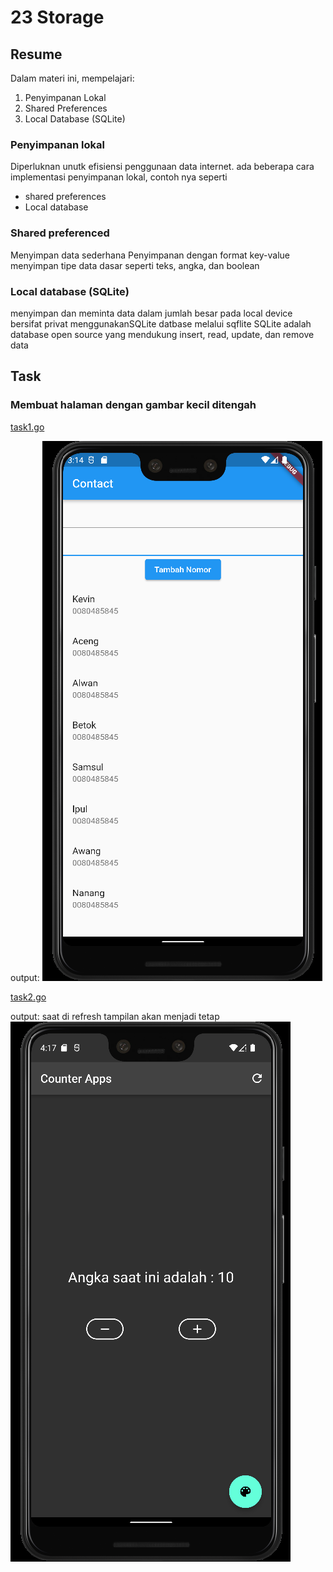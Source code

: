 # 23 Storage

## Resume

Dalam materi ini, mempelajari:

1. Penyimpanan Lokal
2. Shared Preferences
3. Local Database (SQLite)

### Penyimpanan lokal

Diperluknan unutk efisiensi penggunaan data internet. ada beberapa cara implementasi penyimpanan lokal, contoh nya seperti

- shared preferences
- Local database

### Shared preferenced

Menyimpan data sederhana
Penyimpanan dengan format key-value
menyimpan tipe data dasar seperti teks, angka, dan boolean

### Local database (SQLite)

menyimpan dan meminta data dalam jumlah besar pada local device
bersifat privat
menggunakanSQLite datbase melalui sqflite
SQLite adalah database open source yang mendukung insert, read, update, dan remove data

## Task

### Membuat halaman dengan gambar kecil ditengah

[task1.go](./Praktikum/lib/task_1/)

output:
![task1](./Screenshots/Android%20Emulator%20-%20Pixel_3_XL_API_32_5554%204_5_2022%203_14_22%20PM.png)

[task2.go](./Praktikum/lib/task_2/)

output: saat di refresh tampilan akan menjadi tetap
![task2](./Screenshots/Android%20Emulator%20-%20Pixel_3_XL_API_32_5554%204_12_2022%204_17_09%20PM.png)
